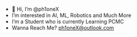 - 👋 Hi, I’m @ph1oneX
- I’m interested in AI, ML, Robotics and Much More
-  I’m a Student who is currently Learning PCMC
- Wanna Reach Me?  ph1oneX@outlook.com

<!---
 ph1oneX
--->
